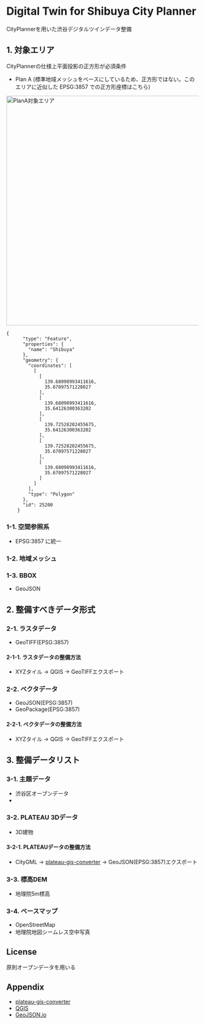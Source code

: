 # Digital Twin for Shibuya City Planner
CityPlannerを用いた渋谷デジタルツインデータ整備


## 1. 対象エリア
CityPlannerの仕様上平面投影の正方形が必須条件

* Plan A (標準地域メッシュをベースにしているため、正方形ではない。このエリアに近似した EPSG:3857 での正方形座標はこちら)
<img width="600" alt="PlanA対象エリア" src="https://github.com/furuhashilab/digitaltwin4shibuyaCP/assets/416977/7a2d8635-925e-48c4-846a-6ae0ca2f2452">

```
{
      "type": "Feature",
      "properties": {
        "name": "Shibuya"
      },
      "geometry": {
        "coordinates": [
          [
            [
              139.68098993411616,
              35.67097571228027
            ],
            [
              139.68098993411616,
              35.64126300363202
            ],
            [
              139.72528202455675,
              35.64126300363202
            ],
            [
              139.72528202455675,
              35.67097571228027
            ],
            [
              139.68098993411616,
              35.67097571228027
            ]
          ]
        ],
        "type": "Polygon"
      },
      "id": 25200
    }
```


### 1-1. 空間参照系
* EPSG:3857 に統一

### 1-2. 地域メッシュ


### 1-3. BBOX
* GeoJSON 

## 2. 整備すべきデータ形式

### 2-1. ラスタデータ
* GeoTIFF(EPSG:3857)

#### 2-1-1. ラスタデータの整備方法
* XYZタイル → QGIS → GeoTIFFエクスポート

### 2-2. ベクタデータ
* GeoJSON(EPSG:3857)
* GeoPackage(EPSG:3857)

#### 2-2-1. ベクタデータの整備方法
* XYZタイル → QGIS → GeoTIFFエクスポート

## 3. 整備データリスト

### 3-1. 主題データ
* 渋谷区オープンデータ
* 

### 3-2. PLATEAU 3Dデータ
* 3D建物

#### 3-2-1. PLATEAUデータの整備方法
* CityGML → [plateau-gis-converter](https://github.com/MIERUNE/plateau-gis-converter) → GeoJSON(EPSG:3857)エクスポート


### 3-3. 標高DEM
* 地理院5m標高

### 3-4. ベースマップ
* OpenStreetMap
* 地理院地図シームレス空中写真


## License
原則オープンデータを用いる


## Appendix
* [plateau-gis-converter](https://github.com/MIERUNE/plateau-gis-converter)
* [QGIS](https://qgis.org/)
* [GeoJSON.io](https://geojson.io/)


